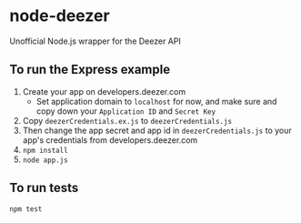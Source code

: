 node-deezer
===========

Unofficial Node.js wrapper for the Deezer API


## To run the Express example

1) Create your app on developers.deezer.com
	+ Set application domain to `localhost` for now, and make sure and copy down your `Application ID` and `Secret Key`
2) Copy `deezerCredentials.ex.js` to `deezerCredentials.js`
3) Then change the app secret and app id in `deezerCredentials.js` to your app's credentials from developers.deezer.com
4) `npm install`
5) `node app.js`


## To run tests
`npm test`



<!--
## How To Build a Deezer App

+ Create your app on developers.deezer.com
	+ Set application domain to `localhost` for now
	+ Grab the `Application ID` and `Secret Key`

+ 2) Build your Deezer login flow
	+ You must pop up an OAuth window (or redirect, or use an iframe) to acquire an access token for the user whose account your app will access
	+ The `callback url` you specify on developers.deezer.com will be accessed from Deezer's end when the login is complete.

```
// OAuth endpoint:
https://connect.deezer.com/oauth/auth.php?app_id=YOUR_APP_ID&redirect_uri=YOUR_REDIRECT_URI&perms=basic_access,email
```
-->
